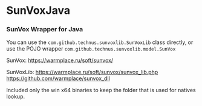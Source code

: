 # SunVoxJava
### SunVox Wrapper for Java


You can use the ```com.github.technus.sunvoxlib.SunVoxLib``` class directly, 
or use the POJO wrapper ```com.github.technus.sunvoxlib.model.SunVox```


SunVox: https://warmplace.ru/soft/sunvox/

SunVoxLib: https://warmplace.ru/soft/sunvox/sunvox_lib.php https://github.com/warmplace/sunvox_dll

Included only the win x64 binaries to keep the folder that is used for natives lookup.

